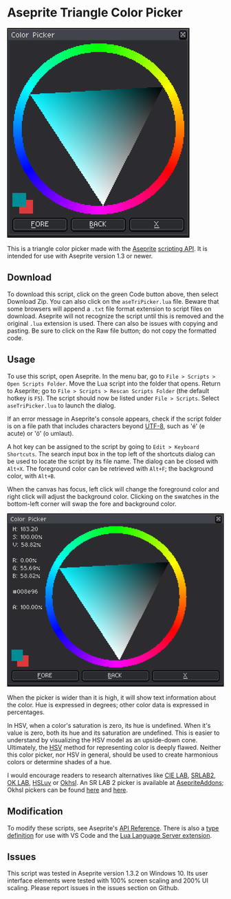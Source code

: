 # Aseprite Triangle Color Picker

![Screen Cap](screenCap0.png)

This is a triangle color picker made with the [Aseprite](https://www.aseprite.org/) [scripting API](https://www.aseprite.org/docs/scripting/). It is intended for use with Aseprite version 1.3 or newer.

## Download

To download this script, click on the green Code button above, then select Download Zip. You can also click on the `aseTriPicker.lua` file. Beware that some browsers will append a `.txt` file format extension to script files on download. Aseprite will not recognize the script until this is removed and the original `.lua` extension is used. There can also be issues with copying and pasting. Be sure to click on the Raw file button; do not copy the formatted code.

## Usage

To use this script, open Aseprite. In the menu bar, go to `File > Scripts > Open Scripts Folder`. Move the Lua script into the folder that opens. Return to Aseprite; go to `File > Scripts > Rescan Scripts Folder` (the default hotkey is `F5`). The script should now be listed under `File > Scripts`. Select `aseTriPicker.lua` to launch the dialog.

If an error message in Aseprite's console appears, check if the script folder is on a file path that includes characters beyond [UTF-8](https://en.wikipedia.org/wiki/UTF-8), such as 'é' (e acute) or 'ö' (o umlaut).

A hot key can be assigned to the script by going to `Edit > Keyboard Shortcuts`. The search input box in the top left of the shortcuts dialog can be used to locate the script by its file name. The dialog can be closed with `Alt+X`. The foreground color can be retrieved with `Alt+F`; the background color, with `Alt+B`.

When the canvas has focus, left click will change the foreground color and right click will adjust the background color. Clicking on the swatches in the bottom-left corner will swap the fore and background color.

![Expanded Screen Cap](screenCap1.png)

When the picker is wider than it is high, it will show text information about the color. Hue is expressed in degrees; other color data is expressed in percentages.

In HSV, when a color's saturation is zero, its hue is undefined. When it's value is zero, both its hue and its saturation are undefined. This is easier to understand by visualizing the HSV model as an upside-down cone. Ultimately, the [HSV](https://en.wikipedia.org/wiki/HSL_and_HSV) method for representing color is deeply flawed. Neither this color picker, nor HSV in general, should be used to create harmonious colors or determine shades of a hue.

I would encourage readers to research alternatives like [CIE LAB](https://en.wikipedia.org/wiki/CIELAB_color_space), [SRLAB2](https://www.magnetkern.de/srlab2.html), [OK LAB](https://bottosson.github.io/posts/oklab/), [HSLuv](https://www.hsluv.org/) or [Okhsl](https://bottosson.github.io/posts/colorpicker/). An SR LAB 2 picker is available at [AsepriteAddons](https://github.com/behreajj/AsepriteAddons); Okhsl pickers can be found [here](https://github.com/behreajj/asepriteokhsl) and [here](https://lampysprites.itch.io/pickles).

## Modification

To modify these scripts, see Aseprite's [API Reference](https://github.com/aseprite/api). There is also a [type definition](https://github.com/behreajj/aseprite-type-definition) for use with VS Code and the [Lua Language Server extension](https://github.com/LuaLS/lua-language-server).

## Issues

This script was tested in Aseprite version 1.3.2 on Windows 10. Its user interface elements were tested with 100% screen scaling and 200% UI scaling. Please report issues in the issues section on Github.